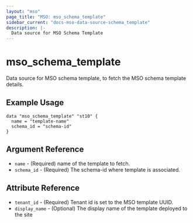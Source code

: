 ```yaml
---
layout: "mso"
page_title: "MSO: mso_schema_template"
sidebar_current: "docs-mso-data-source-schema_template"
description: |-
  Data source for MSO Schema Template
---
```


# mso_schema_template #

Data source for MSO schema template, to fetch the MSO schema template details.

## Example Usage ##

```hcl
data "mso_schema_template" "st10" {
  name = "template-name"
  schema_id = "schema-id"
}
```

## Argument Reference ##

* `name` - (Required) name of the template to fetch.
* `schema_id` - (Required) The schema-id where template is associated.


## Attribute Reference ##

* `tenant_id` - (Required) Tenant id is set to the MSO template UUID.
* `display_name` - (Optional) The display name of the template deployed to the site
